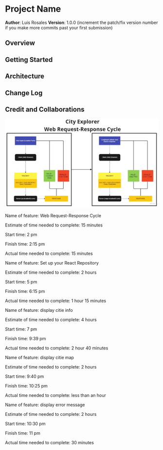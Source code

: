 # Project Name

**Author**: Luis Rosales
**Version**: 1.0.0 (increment the patch/fix version number if you make more commits past your first submission)

## Overview
<!-- Provide a high level overview of what this application is and why you are building it, beyond the fact that it's an assignment for this class. (i.e. What's your problem domain?) -->

## Getting Started
<!-- What are the steps that a user must take in order to build this app on their own machine and get it running? -->

## Architecture
<!-- Provide a detailed description of the application design. What technologies (languages, libraries, etc) you're using, and any other relevant design information. -->

## Change Log
<!-- Use this area to document the iterative changes made to your application as each feature is successfully implemented. Use time stamps. Here's an example:

01-01-2001 4:59pm - Application now has a fully-functional express server, with a GET route for the location resource. -->

## Credit and Collaborations
<!-- Give credit (and a link) to other people or resources that helped you build this application. -->

![WRRC](./src/img/My%20First%20Board%20(2).jpg)

Name of feature: Web Request-Response Cycle

Estimate of time needed to complete: 15 minutes

Start time: 2 pm 

Finish time: 2:15 pm

Actual time needed to complete: 15 minutes

<!-- next -->
Name of feature: Set up your React Repository

Estimate of time needed to complete: 2 hours

Start time: 5 pm

Finish time: 6:15 pm

Actual time needed to complete: 1 hour 15 minutes

<!-- next -->

Name of feature: display citie info

Estimate of time needed to complete: 4 hours

Start time: 7 pm

Finish time: 9:39 pm

Actual time needed to complete: 2 hour 40 minutes

<!-- next -->

Name of feature: display citie map

Estimate of time needed to complete: 2 hours

Start time: 9:40 pm

Finish time: 10:25 pm

Actual time needed to complete: less than an hour

<!-- next -->

Name of feature: display error message

Estimate of time needed to complete: 2 hours

Start time: 10:30 pm

Finish time: 11 pm

Actual time needed to complete: 30 minutes

